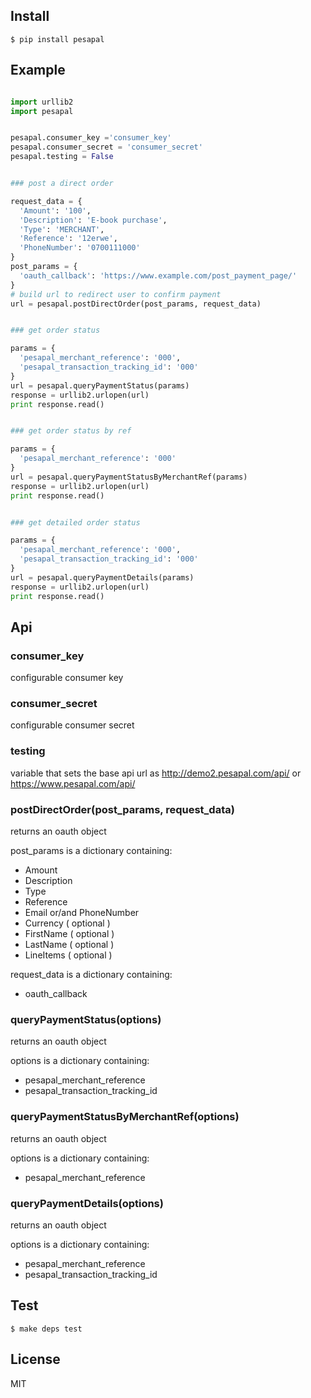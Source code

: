 
## Install

    $ pip install pesapal


## Example

```python

import urllib2
import pesapal


pesapal.consumer_key ='consumer_key'
pesapal.consumer_secret = 'consumer_secret'
pesapal.testing = False


### post a direct order

request_data = {
  'Amount': '100',
  'Description': 'E-book purchase',
  'Type': 'MERCHANT',
  'Reference': '12erwe',
  'PhoneNumber': '0700111000'
}
post_params = {
  'oauth_callback': 'https://www.example.com/post_payment_page/'
}
# build url to redirect user to confirm payment
url = pesapal.postDirectOrder(post_params, request_data)


### get order status

params = {
  'pesapal_merchant_reference': '000',
  'pesapal_transaction_tracking_id': '000'
}
url = pesapal.queryPaymentStatus(params)
response = urllib2.urlopen(url)
print response.read()


### get order status by ref

params = {
  'pesapal_merchant_reference': '000'
}
url = pesapal.queryPaymentStatusByMerchantRef(params)
response = urllib2.urlopen(url)
print response.read()


### get detailed order status

params = {
  'pesapal_merchant_reference': '000',
  'pesapal_transaction_tracking_id': '000'
}
url = pesapal.queryPaymentDetails(params)
response = urllib2.urlopen(url)
print response.read()

```

## Api

### consumer_key

  configurable consumer key

### consumer_secret

  configurable consumer secret

### testing
  
  variable that sets the base api url as http://demo2.pesapal.com/api/ or https://www.pesapal.com/api/

### postDirectOrder(post_params, request_data)
  
  returns an oauth object

  post_params is a dictionary containing:

  - Amount
  - Description
  - Type
  - Reference
  - Email or/and PhoneNumber
  - Currency ( optional )
  - FirstName ( optional )
  - LastName ( optional )
  - LineItems ( optional )

  request_data is a dictionary containing:
  
  - oauth_callback


### queryPaymentStatus(options)

  returns an oauth object

  options is a dictionary containing:

  - pesapal_merchant_reference
  - pesapal_transaction_tracking_id

### queryPaymentStatusByMerchantRef(options)

  returns an oauth object

  options is a dictionary containing:
  
  - pesapal_merchant_reference

### queryPaymentDetails(options)

  returns an oauth object

  options is a dictionary containing:

  - pesapal_merchant_reference
  - pesapal_transaction_tracking_id

## Test

    $ make deps test

## License

MIT
